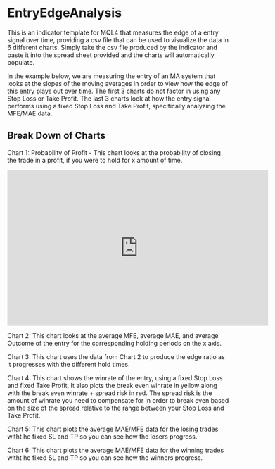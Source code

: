 # EntryEdgeAnalysis
This is an indicator template for MQL4 that measures the edge of a entry signal over time, providing a csv file that can be used to visualize the data in 6 different charts. Simply take the csv file produced by the indicator and paste it into the spread sheet provided and the charts will automatically populate.


In the example below, we are measuring the entry of an MA system that looks at the slopes of the moving averages in order to view how the edge of this entry plays out over time. The first 3 charts do not factor in using any Stop Loss or Take Profit. The last 3 charts look at how the entry signal performs using a fixed Stop Loss and Take Profit, specifically analyzing the MFE/MAE data.

## Break Down of Charts
Chart 1: Probability of Profit - This chart looks at the probability of closing the trade in a profit, if you were to hold for x amount of time.
<iframe width="593" height="354" seamless frameborder="0" scrolling="no" src="https://docs.google.com/spreadsheets/d/e/2PACX-1vT3wvEPFf5bz9F0uukqdpQrTQIX1c1fXtzuQcfeyPOiH_Pv32r_VDwLiAWbk-gHcQn2-oqwDXrQozR5/pubchart?oid=483389060&amp;format=interactive"></iframe>

Chart 2: This chart looks at the average MFE,  average MAE, and average Outcome of the entry for the corresponding holding periods on the x axis.

Chart 3: This chart uses the data from Chart 2 to produce the edge ratio as it progresses with the different hold times.

Chart 4: This chart shows the winrate of the entry, using a fixed Stop Loss and fixed Take Profit. It also plots the break even winrate in yellow along with the break even winrate + spread risk in red. The spread risk is the amount of winrate you need to compensate for in order to break even based on the size of the spread relative to the range between your Stop Loss and Take Profit.

Chart 5: This chart plots the average MAE/MFE data for the losing trades witht he fixed SL and TP so you can see how the losers progress.

Chart 6: This chart plots the average MAE/MFE data for the winning trades witht he fixed SL and TP so you can see how the winners progress.
